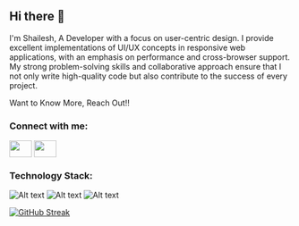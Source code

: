 ## Hi there 👋
I'm Shailesh, A Developer with a focus on user-centric design. I provide excellent implementations of UI/UX concepts in responsive web applications, with an emphasis on performance and cross-browser support. My strong problem-solving skills and collaborative approach ensure that I not only write high-quality code but also contribute to the success of every project.

Want to Know More, Reach Out!!
<h3 align="left">Connect with me:</h3>
<p align="left">
<a href="https://www.linkedin.com/in/jai-shailesh-m" target="blank"><img align="center" src="https://cdn.jsdelivr.net/npm/simple-icons@3.0.1/icons/linkedin.svg" alt="" height="30" width="40" /></a>
<a href="https://www.instagram.com/zylxxu/" target="blank"><img align="center" src="https://cdn.jsdelivr.net/npm/simple-icons@3.0.1/icons/instagram.svg" alt="" height="30" width="40" /></a>
</p>

<h3 align="left">Technology Stack:</h3>
<img alt="Alt text" src="https://img.shields.io/badge/HTML5-E34F26.svg?style=for-the-badge&logo=HTML5&logoColor=white"/>
<img alt="Alt text" src="https://img.shields.io/badge/CSS3-1572B6.svg?style=for-the-badge&logo=CSS3&logoColor=white"/>
<img alt="Alt text" src="https://img.shields.io/badge/CSS3-1572B6.svg?style=for-the-badge&logo=CSS3&logoColor=white](https://img.shields.io/badge/JavaScript-F7DF1E.svg?style=for-the-badge&logo=JavaScript&logoColor=black)"/>



[![GitHub Streak](https://github-readme-streak-stats.herokuapp.com?user=jai-shailesh&theme=dark&hide_border=true)](https://git.io/streak-stats)



















<!--
**jai-shailesh/jai-shailesh** is a ✨ _special_ ✨ repository because its `README.md` (this file) appears on your GitHub profile.



Here are some ideas to get you started:

- 🔭 I’m currently working on ...
- 🌱 I’m currently learning ...
- 👯 I’m looking to collaborate on ...
- 🤔 I’m looking for help with ...
- 💬 Ask me about ...
- 📫 How to reach me: ...
- 😄 Pronouns: ...
- ⚡ Fun fact: ...
-->
